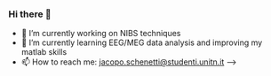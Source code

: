 ### Hi there 👋

- 🔭 I’m currently working on NIBS techniques
- 🌱 I’m currently learning EEG/MEG data analysis and improving my matlab skills
- 📫 How to reach me: jacopo.schenetti@studenti.unitn.it
-->
